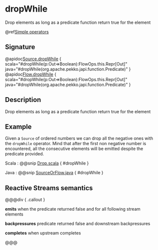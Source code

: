 # dropWhile

Drop elements as long as a predicate function return true for the element

@ref[Simple operators](../index.md#simple-operators)

## Signature

@apidoc[Source.dropWhile](Source) { scala="#dropWhile(p:Out=&gt;Boolean):FlowOps.this.Repr[Out]" java="#dropWhile(org.apache.pekko.japi.function.Predicate)" }
@apidoc[Flow.dropWhile](Flow) { scala="#dropWhile(p:Out=&gt;Boolean):FlowOps.this.Repr[Out]" java="#dropWhile(org.apache.pekko.japi.function.Predicate)" }


## Description

Drop elements as long as a predicate function return true for the element

## Example

Given a `Source` of ordered numbers we can drop all the negative ones with the `dropWhile` operator. 
Mind that after the first non negative number is encountered, all the consecutive elements will be emitted despite the predicate provided.  

Scala
:  @@snip [Drop.scala](/akka-docs/src/test/scala/docs/stream/operators/sourceorflow/Drop.scala) { #dropWhile }

Java
:  @@snip [SourceOrFlow.java](/akka-docs/src/test/java/jdocs/stream/operators/SourceOrFlow.java) { #dropWhile }

## Reactive Streams semantics

@@@div { .callout }

**emits** when the predicate returned false and for all following stream elements

**backpressures** predicate returned false and downstream backpressures

**completes** when upstream completes

@@@

